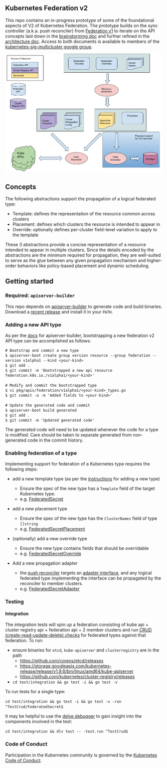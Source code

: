 ## Kubernetes Federation v2

This repo contains an in-progress prototype of some of the
foundational aspects of V2 of Kubernetes Federation.  The prototype
builds on the sync controller (a.k.a. push reconciler) from
[Federation v1](https://github.com/kubernetes/federation/) to iterate
on the API concepts laid down in the [brainstorming
doc](https://docs.google.com/document/d/159cQGlfgXo6O4WxXyWzjZiPoIuiHVl933B43xhmqPEE/edit#)
and further refined in the [architecture
doc](https://docs.google.com/document/d/1ihWETo-zE8U_QNuzw5ECxOWX0Df_2BVfO3lC4OesKRQ/edit#).
Access to both documents is available to members of the
[kubernetes-sig-multicluster google
group](https://groups.google.com/forum/#!forum/kubernetes-sig-multicluster).

<p align="center"><img src="docs/images/propagation.png" width="711"></p>

## Concepts

The following abstractions support the propagation of a logical
federated type:

- Template: defines the representation of the resource common across clusters
- Placement: defines which clusters the resource is intended to appear in
- Override: optionally defines per-cluster field-level variation to apply to the template

These 3 abstractions provide a concise representation of a resource
intended to appear in multiple clusters.  Since the details encoded by
the abstractions are the minimum required for propagation, they are
well-suited to serve as the glue between any given propagation
mechanism and higher-order behaviors like policy-based placement and
dynamic scheduling.

## Getting started

### Required: `apiserver-builder`
This repo depends on
[apiserver-builder](https://github.com/kubernetes-incubator/apiserver-builder)
to generate code and build binaries.  Download a [recent
release](https://github.com/kubernetes-incubator/apiserver-builder/releases)
and install it in your `PATH`.

### Adding a new API type

As per the
[docs](https://github.com/kubernetes-incubator/apiserver-builder/blob/master/docs/tools_user_guide.md#create-an-api-resource)
for apiserver-builder, bootstrapping a new federation v2 API type can be
accomplished as follows:

```
# Bootstrap and commit a new type
$ apiserver-boot create group version resource --group federation --version v1alpha1 --kind <your-kind>
$ git add .
$ git commit -m 'Bootstrapped a new api resource federation.k8s.io./v1alpha1/<your-kind>'

# Modify and commit the bootstrapped type
$ vi pkg/apis/federation/v1alpha1/<your-kind>_types.go
$ git commit -a -m 'Added fields to <your-kind>'

# Update the generated code and commit
$ apiserver-boot build generated
$ git add .
$ git commit -m 'Updated generated code'
```

The generated code will need to be updated whenever the code for a
type is modified. Care should be taken to separate generated from
non-generated code in the commit history.

### Enabling federation of a type

Implementing support for federation of a Kubernetes type requires
the following steps:

 - add a new template type (as per the [instructions](#adding-a-new-type) for adding a new type)
   - Ensure the spec of the new type has a `Template` field of the target Kubernetes type.
   - e.g. [FederatedSecret](https://github.com/kubernetes-sigs/federation-v2/blob/master/pkg/apis/federation/v1alpha1/federatedsecret_types.go#L49)

 - add a new placement type
   - Ensure the spec of the new type has the `ClusterNames` field of type `[]string`
   - e.g. [FederatedSecretPlacement](https://github.com/kubernetes-sigs/federation-v2/blob/master/pkg/apis/federation/v1alpha1/federatedsecretplacement_types.go)

 - (optionally) add a new override type
   - Ensure the new type contains fields that should be overridable
   - e.g. [FederatedSecretOverride](https://github.com/kubernetes-sigs/federation-v2/blob/master/pkg/apis/federation/v1alpha1/federatedsecretoverride_types.go)

 - Add a new propagation adapter
   - the [push
     reconciler](https://github.com/kubernetes-sigs/federation-v2/blob/master/pkg/controller/sync/controller.go)
     targets an [adapter
     interface](https://github.com/kubernetes-sigs/federation-v2/blob/master/pkg/federatedtypes/adapter.go),
     and any logical federated type implementing the interface can be
     propagated by the reconciler to member clusters.
   - e.g. [FederatedSecretAdapter](https://github.com/kubernetes-sigs/federation-v2/blob/master/pkg/federatedtypes/secret.go)

### Testing

#### Integration

The integration tests will spin up a federation consisting of kube
api + cluster registry api + federation api + 2 member clusters and
run [CRUD (create-read-update-delete)
checks](https://github.com/kubernetes-sigs/federation-v2/blob/master/test/integration/crud_test.go)
for federated types against that federation.  To run:

 - ensure binaries for `etcd`, `kube-apiserver` and `clusterregistry` are in the path
   - https://github.com/coreos/etcd/releases
   - https://storage.googleapis.com/kubernetes-release/release/v1.9.6/bin/linux/amd64/kube-apiserver
   - https://github.com/kubernetes/cluster-registry/releases
 - `cd test/integration && go test -i && go test -v`

To run tests for a single type:

``
cd test/integration && go test -i && go test -v -run ^TestCrud/FederatedSecret$
``

It may be helpful to use the [delve
debugger](https://github.com/derekparker/delve) to gain insight into
the components involved in the test:

``
cd test/integration && dlv test -- -test.run ^TestCrud$
``

### Code of Conduct

Participation in the Kubernetes community is governed by the
[Kubernetes Code of Conduct](./code-of-conduct.md).
